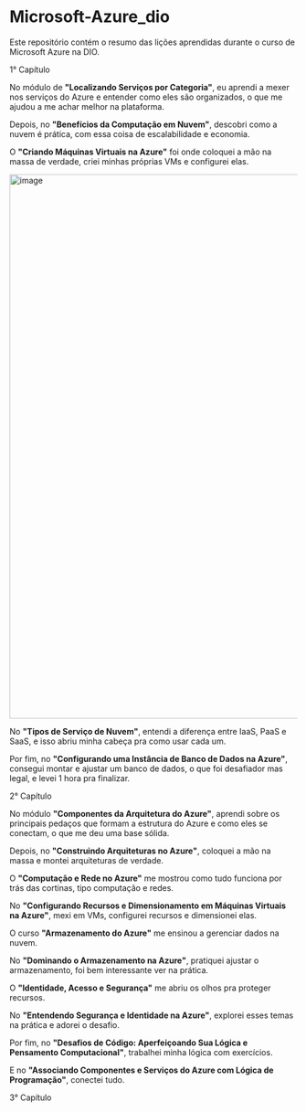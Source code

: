 # Microsoft-Azure_dio
Este repositório contém o resumo das lições aprendidas durante o curso de Microsoft Azure na DIO.

1° Capítulo

No módulo de **"Localizando Serviços por Categoria"**, eu aprendi a mexer nos serviços do Azure e entender como eles são organizados, o que me ajudou a me achar melhor na plataforma. 

Depois, no **"Benefícios da Computação em Nuvem"**, descobri como a nuvem é prática, com essa coisa de escalabilidade e economia.

O **"Criando Máquinas Virtuais na Azure"** foi onde coloquei a mão na massa de verdade, criei minhas próprias VMs e configurei elas. 

<img width="1450" height="953" alt="image" src="https://github.com/user-attachments/assets/c33e5522-1eef-4550-8303-36fb253529a4" />

No **"Tipos de Serviço de Nuvem"**, entendi a diferença entre IaaS, PaaS e SaaS, e isso abriu minha cabeça pra como usar cada um. 

Por fim, no **"Configurando uma Instância de Banco de Dados na Azure"**, consegui montar e ajustar um banco de dados, o que foi desafiador mas legal, e levei 1 hora pra finalizar.

2° Capítulo

No módulo **"Componentes da Arquitetura do Azure"**, aprendi sobre os principais pedaços que formam a estrutura do Azure e como eles se conectam, o que me deu uma base sólida. 

Depois, no **"Construindo Arquiteturas no Azure"**, coloquei a mão na massa e montei arquiteturas de verdade.

O **"Computação e Rede no Azure"** me mostrou como tudo funciona por trás das cortinas, tipo computação e redes. 

No **"Configurando Recursos e Dimensionamento em Máquinas Virtuais na Azure"**, mexi em VMs, configurei recursos e dimensionei elas. 

O curso **"Armazenamento do Azure"** me ensinou a gerenciar dados na nuvem.

No **"Dominando o Armazenamento na Azure"**, pratiquei ajustar o armazenamento, foi bem interessante ver na prática. 

O **"Identidade, Acesso e Segurança"** me abriu os olhos pra proteger recursos. 

No **"Entendendo Segurança e Identidade na Azure"**, explorei esses temas na prática e adorei o desafio. 

Por fim, no **"Desafios de Código: Aperfeiçoando Sua Lógica e Pensamento Computacional"**, trabalhei minha lógica com exercícios. 

E no **"Associando Componentes e Serviços do Azure com Lógica de Programação"**, conectei tudo.

3° Capítulo


